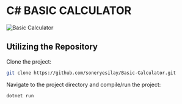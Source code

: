 # C# BASIC CALCULATOR

![Basic Calculator](https://github.com/soneryesilay/BasicCalculator/assets/122547220/85eb8d79-b4d5-4ef2-81e3-c8e0601f89b5)

## Utilizing the Repository

Clone the project:

```bash
git clone https://github.com/soneryesilay/Basic-Calculator.git
```
Navigate to the project directory and compile/run the project:
```bash
dotnet run

